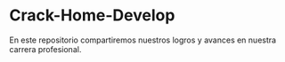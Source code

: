 # Crack-Home-Develop
En este repositorio compartiremos nuestros logros y avances en nuestra carrera profesional.
